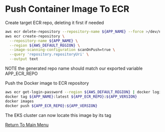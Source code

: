 # Push Container Image To ECR

Create target ECR repo, deleting it first if needed
```bash
aws ecr delete-repository --repository-name ${APP_NAME} --force >/dev/null 2>&1
aws ecr create-repository \
  --repository-name ${APP_NAME} \
  --region ${AWS_DEFAULT_REGION} \
  --image-scanning-configuration scanOnPush=true \
  --query 'repository.repositoryUri' \
  --output text
```

NOTE the generated repo name should match our exported variable APP_ECR_REPO

Push the Docker image to ECR repository
```bash
aws ecr get-login-password --region ${AWS_DEFAULT_REGION} | docker login --username AWS --password-stdin ${APP_ECR_REPO}
docker tag ${APP_NAME}:latest ${APP_ECR_REPO}:${APP_VERSION}
docker images
docker push ${APP_ECR_REPO}:${APP_VERSION}
```

The EKS cluster can now locate this image by its tag

[Return To Main Menu](/README.md)
